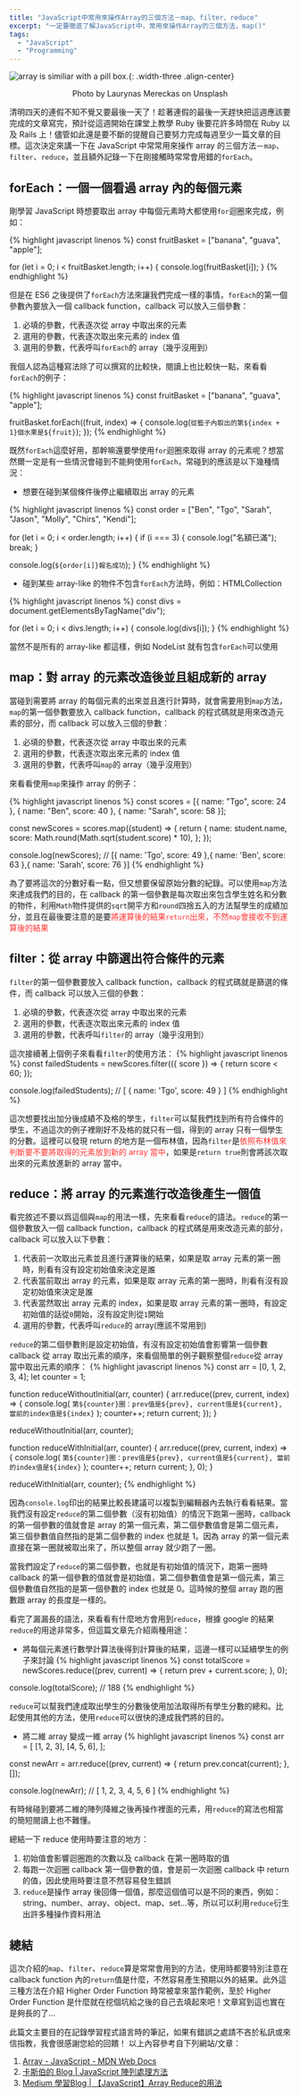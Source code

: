 ```yaml
---
title: "JavaScript中常用來操作Array的三個方法－map、filter、reduce"
excerpt: "一定要徹底了解JavaScript中，常用來操作Array的三個方法，map()"
tags:
  - "JavaScript"
  - "Programming"
---
```


![array is similiar with a pill box.](/assets/images/article_about/JS%20array-map_filter_reduce.jpg){: .width-three .align-center}

<p style="text-align: center">Photo by Laurynas Mereckas on Unsplash</p>

清明四天的連假不知不覺又要最後一天了！趁著連假的最後一天趕快把這週應該要完成的文章寫完，預計從這週開始在課堂上教學 Ruby 後要花許多時間在 Ruby 以及 Rails 上！儘管如此還是要不斷的提醒自己要努力完成每週至少一篇文章的目標。這次決定來講一下在 JavaScript 中常常用來操作 array 的三個方法－`map`、`filter`、`reduce`，並且額外記錄一下在剛接觸時常常會用錯的`forEach`。

## forEach：一個一個看過 array 內的每個元素

剛學習 JavaScript 時想要取出 array 中每個元素時大都使用`for`迴圈來完成，例如：

{% highlight javascript linenos %}
const fruitBasket = ["banana", "guava", "apple"];

for (let i = 0; i < fruitBasket.length; i++) {
  console.log(fruitBasket[i]);
}
{% endhighlight %}

但是在 ES6 之後提供了`forEach`方法來讓我們完成一樣的事情，`forEach`的第一個參數內要放入一個 callback function，callback 可以放入三個參數：

1. 必填的參數，代表逐次從 array 中取出來的元素
2. 選用的參數，代表逐次取出來元素的 index 值
3. 選用的參數，代表呼叫`forEach`的 array（幾乎沒用到）

我個人認為這種寫法除了可以撰寫的比較快，閱讀上也比較快一點，來看看`forEach`的例子：

{% highlight javascript linenos %}
const fruitBasket = ["banana", "guava", "apple"];

fruitBasket.forEach((fruit, index) => {
  console.log(`從籃子內取出的第${index + 1}個水果是${fruit}`);
});
{% endhighlight %}

既然`forEach`這麼好用，那幹嘛還要學使用`for`迴圈來取得 array 的元素呢？想當然爾一定是有一些情況會碰到不能夠使用`forEach`，常碰到的應該是以下幾種情況：

- 想要在碰到某個條件後停止繼續取出 array 的元素

{% highlight javascript linenos %}
const order = ["Ben", "Tgo", "Sarah", "Jason", "Molly", "Chirs", "Kendi"];

for (let i = 0; i < order.length; i++) {
  if (i === 3) {
    console.log("名額已滿");
    break;
  }

  console.log(`${order[i]}報名成功`);
}
{% endhighlight %}

- 碰到某些 array-like 的物件不包含`forEach`方法時，例如：HTMLCollection

{% highlight javascript linenos %}
const divs = document.getElementsByTagName("div");

for (let i = 0; i < divs.length; i++) {
  console.log(divs[i]);
}
{% endhighlight %}

當然不是所有的 array-like 都這樣，例如 NodeList 就有包含`forEach`可以使用

## map：對 array 的元素改造後並且組成新的 array

當碰到需要將 array 的每個元素的出來並且進行計算時，就會需要用到`map`方法，`map`的第一個參數要放入 callback function，callback 的程式碼就是用來改造元素的部分，而 callback 可以放入三個的參數：

1. 必填的參數，代表逐次從 array 中取出來的元素
2. 選用的參數，代表逐次取出來元素的 index 值
3. 選用的參數，代表呼叫`map`的 array（幾乎沒用到）

來看看使用`map`來操作 array 的例子：

{% highlight javascript linenos %}
const scores = [{ name: "Tgo", score: 24 }, { name: "Ben", score: 40 }, { name: "Sarah", score: 58 }];

const newScores = scores.map((student) => {
  return {
    name: student.name,
    score: Math.round(Math.sqrt(student.score) * 10),
  };
});

console.log(newScores);
// [{ name: 'Tgo', score: 49 },{ name: 'Ben', score: 63 },{ name: 'Sarah', score: 76 }]
{% endhighlight %}

為了要將這次的分數好看一點，但又想要保留原始分數的紀錄。可以使用`map`方法來達成我們的目的，在 callback 的第一個參數是每次取出來包含學生姓名和分數的物件，利用`Math`物件提供的`sqrt`開平方和`round`四捨五入的方法幫學生的成績加分，並且在最後要注意的是要<span style="color: #f33;">將運算後的結果`return`出來，不然`map`會接收不到運算後的結果</span>

## filter：從 array 中篩選出符合條件的元素

`filter`的第一個參數要放入 callback function，callback 的程式碼就是篩選的條件，而 callback 可以放入三個的參數：

1. 必填的參數，代表逐次從 array 中取出來的元素
2. 選用的參數，代表逐次取出來元素的 index 值
3. 選用的參數，代表呼叫`filter`的 array（幾乎沒用到）

這次接續著上個例子來看看`filter`的使用方法：
{% highlight javascript linenos %}
const failedStudents = newScores.filter(({ score }) => {
  return score < 60;
});

console.log(failedStudents); // [ { name: 'Tgo', score: 49 } ]
{% endhighlight %}

這次想要找出加分後成績不及格的學生，`filter`可以幫我們找到所有符合條件的學生，不過這次的例子裡剛好不及格的就只有一個，得到的 array 只有一個學生的分數。這裡可以發現 return 的地方是一個布林值，因為`filter`是<span style="color: #f33">依照布林值來判斷要不要將取得的元素放到新的 array 當中</span>，如果是`return true`則會將該次取出來的元素放進新的 array 當中。

## reduce：將 array 的元素進行改造後產生一個值

看完敘述不要以爲這個與`map`的用法一樣，先來看看`reduce`的語法。`reduce`的第一個參數放入一個 callback function，callback 的程式碼是用來改造元素的部分，callback 可以放入以下參數：

1. 代表前一次取出元素並且進行運算後的結果，如果是取 array 元素的第一圈時，則看有沒有設定初始值來決定是誰
2. 代表當前取出 array 的元素，如果是取 array 元素的第一圈時，則看有沒有設定初始值來決定是誰
3. 代表當然取出 array 元素的 index，如果是取 array 元素的第一圈時，有設定初始值的話從`0`開始，沒有設定則從`1`開始
4. 選用的參數，代表呼叫`reduce`的 array(應該不常用到)

`reduce`的第二個參數則是設定初始值，有沒有設定初始值會影響第一個參數 callback 從 array 取出元素的順序，來看個簡單的例子觀察整個`reduce`從 array 當中取出元素的順序：
{% highlight javascript linenos %}
const arr = [0, 1, 2, 3, 4];
let counter = 1;

function reduceWithoutInitial(arr, counter) {
  arr.reduce((prev, current, index) => {
    console.log(
      `第${counter}圈：prev值是${prev}, current值是${current}, 當前的index值是${index}`
    );
    counter++;
    return current;
  });
}

reduceWithoutInitial(arr, counter);

function reduceWithInitial(arr, counter) {
  arr.reduce((prev, current, index) => {
    console.log(
      `第${counter}圈：prev值是${prev}, current值是${current}, 當前的index值是${index}`
    );
    counter++;
    return current;
  }, 0);
}

reduceWithInitial(arr, counter);
{% endhighlight %}

因為`console.log`印出的結果比較長建議可以複製到編輯器內去執行看看結果。當我們沒有設定`reduce`的第二個參數（沒有初始值）的情況下跑第一圈時，callback 的第一個參數的值就會是 array 的第一個元素，第二個參數值會是第二個元素，第三個參數值自然指的是第二個參數的 index 也就是 1。因為 array 的第一個元素直接在第一圈就被取出來了，所以整個 array 就少跑了一圈。

當我們設定了`reduce`的第二個參數，也就是有初始值的情況下，跑第一圈時 callback 的第一個參數的值就會是初始值，第二個參數值會是第一個元素，第三個參數值自然指的是第一個參數的 index 也就是 0。這時候的整個 array 跑的圈數跟 array 的長度是一樣的。

看完了漏漏長的語法，來看看有什麼地方會用到`reduce`，根據 google 的結果`reduce`的用途非常多，但這篇文章先介紹兩種用途：

- 將每個元素進行數學計算法後得到計算後的結果，這邊一樣可以延續學生的例子來討論
{% highlight javascript linenos %}
const totalScore = newScores.reduce((prev, current) => {
  return prev + current.score;
}, 0);

console.log(totalScore); // 188
{% endhighlight %}

`reduce`可以幫我們達成取出學生的分數後使用加法取得所有學生分數的總和。比起使用其他的方法，使用`reduce`可以很快的達成我們將的目的。

- 將二維 array 變成一維 array
  {% highlight javascript linenos %}
const arr = [
  [1, 2, 3],
  [4, 5, 6],
];

const newArr = arr.reduce((prev, current) => {
  return prev.concat(current);
}, []);

console.log(newArr); // [ 1, 2, 3, 4, 5, 6 ]
{% endhighlight %}

有時候碰到要將二維的陣列降維之後再操作裡面的元素，用`reduce`的寫法也相當的簡短閱讀上也不難懂。

總結一下 reduce 使用時要注意的地方：

1. 初始值會影響迴圈跑的次數以及 callback 在第一圈時取的值
2. 每跑一次迴圈 callback 第一個參數的值，會是前一次迴圈 callback 中 return 的值，因此使用時要注意不然容易發生錯誤
3. `reduce`是操作 array 後回傳一個值，那麼這個值可以是不同的東西，例如：string、number、array、object、map、set...等，所以可以利用`reduce`衍生出許多種操作資料用法


## 總結

這次介紹的`map`、`filter`、`reduce`算是常常會用到的方法，使用時都要特別注意在 callback function 內的`return`值是什麼，不然容易產生預期以外的結果。此外這三種方法在介紹 Higher Order Function 時常被拿來當作範例，至於 Higher Order Function 是什麼就在挖個坑給之後的自己去填起來吧！文章寫到這也實在是夠長的了...

此篇文主要目的在記錄學習程式語言時的筆記，如果有錯誤之處請不吝於私訊或來信指教，我會很感謝您給的回饋！
以上內容參考自下列網站/文章：
1. [Array - JavaScript - MDN Web Docs](https://developer.mozilla.org/en-US/docs/Web/JavaScript/Reference/Global_Objects/Array)
2. [卡斯伯的 Blog \| JavaScript 陣列處理方法](https://www.casper.tw/javascript/2017/06/29/es6-native-array/#Array-prototype-reduce)
3. [Medium 學習Blog \| 【JavaScript】Array Reduce的用法](https://tzulinchang.medium.com/javascript-array-reduce%E7%9A%84%E7%94%A8%E6%B3%95-c435611a2935)
